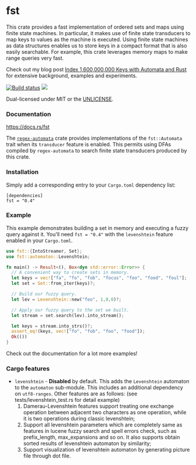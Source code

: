 fst
===
This crate provides a fast implementation of ordered sets and maps using finite
state machines. In particular, it makes use of finite state transducers to map
keys to values as the machine is executed. Using finite state machines as data
structures enables us to store keys in a compact format that is also easily
searchable. For example, this crate leverages memory maps to make range queries
very fast.

Check out my blog post
[Index 1,600,000,000 Keys with Automata and
Rust](http://blog.burntsushi.net/transducers/)
for extensive background, examples and experiments.

[![Build status](https://github.com/BurntSushi/fst/workflows/ci/badge.svg)](https://github.com/BurntSushi/fst/actions)
[![](http://meritbadge.herokuapp.com/fst)](https://crates.io/crates/fst)

Dual-licensed under MIT or the [UNLICENSE](http://unlicense.org).


### Documentation

https://docs.rs/fst

The
[`regex-automata`](https://docs.rs/regex-automata)
crate provides implementations of the `fst::Automata` trait when its
`transducer` feature is enabled. This permits using DFAs compiled by
`regex-automata` to search finite state transducers produced by this crate.


### Installation

Simply add a corresponding entry to your `Cargo.toml` dependency list:

```toml,ignore
[dependencies]
fst = "0.4"
```


### Example

This example demonstrates building a set in memory and executing a fuzzy query
against it. You'll need `fst = "0.4"` with the `levenshtein` feature enabled in
your `Cargo.toml`.

```rust
use fst::{IntoStreamer, Set};
use fst::automaton::Levenshtein;

fn main() -> Result<(), Box<dyn std::error::Error>> {
  // A convenient way to create sets in memory.
  let keys = vec!["fa", "fo", "fob", "focus", "foo", "food", "foul"];
  let set = Set::from_iter(keys)?;

  // Build our fuzzy query.
  let lev = Levenshtein::new("foo", 1,0,0)?;

  // Apply our fuzzy query to the set we built.
  let stream = set.search(lev).into_stream();

  let keys = stream.into_strs()?;
  assert_eq!(keys, vec!["fo", "fob", "foo", "food"]);
  Ok(())
}
```

Check out the documentation for a lot more examples!


### Cargo features

* `levenshtein` - **Disabled** by default. This adds the `Levenshtein`
  automaton to the `automaton` sub-module. This includes an additional
  dependency on `utf8-ranges`. Other features are as follows: (see 
  tests/levenshtein_test.rs for detail example)
  1)  Damerau-Levenshtein features support treating one exchange 
      operation between adjacent two characters as one operation,
      while it is two operations during classic levenshtein;
  2)  Support all levenshtein parameters which are completely same as 
      features in lucene fuzzy search and spell errors check, such as 
      prefix_length, max_expansions and so on. It also supports obtain 
      sorted results of levenshtein automaton by similarity; 
  3)  Support visualization of levenshtein automaton by generating 
      picture file through dot file.


